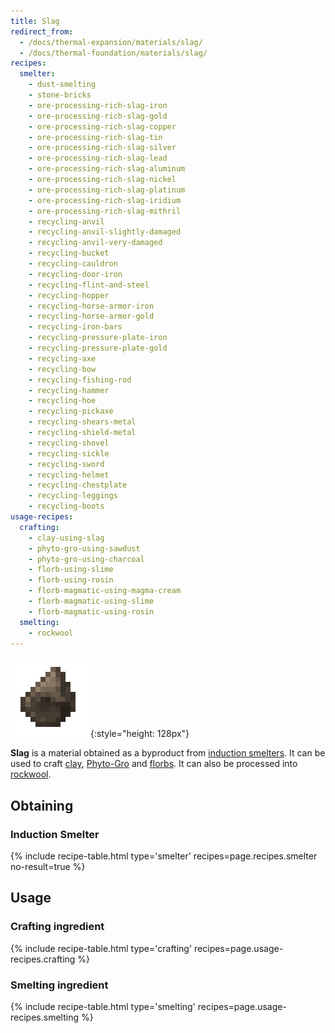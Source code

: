 ```yaml
---
title: Slag
redirect_from:
  - /docs/thermal-expansion/materials/slag/
  - /docs/thermal-foundation/materials/slag/
recipes:
  smelter:
    - dust-smelting
    - stone-bricks
    - ore-processing-rich-slag-iron
    - ore-processing-rich-slag-gold
    - ore-processing-rich-slag-copper
    - ore-processing-rich-slag-tin
    - ore-processing-rich-slag-silver
    - ore-processing-rich-slag-lead
    - ore-processing-rich-slag-aluminum
    - ore-processing-rich-slag-nickel
    - ore-processing-rich-slag-platinum
    - ore-processing-rich-slag-iridium
    - ore-processing-rich-slag-mithril
    - recycling-anvil
    - recycling-anvil-slightly-damaged
    - recycling-anvil-very-damaged
    - recycling-bucket
    - recycling-cauldron
    - recycling-door-iron
    - recycling-flint-and-steel
    - recycling-hopper
    - recycling-horse-armor-iron
    - recycling-horse-armor-gold
    - recycling-iron-bars
    - recycling-pressure-plate-iron
    - recycling-pressure-plate-gold
    - recycling-axe
    - recycling-bow
    - recycling-fishing-rod
    - recycling-hammer
    - recycling-hoe
    - recycling-pickaxe
    - recycling-shears-metal
    - recycling-shield-metal
    - recycling-shovel
    - recycling-sickle
    - recycling-sword
    - recycling-helmet
    - recycling-chestplate
    - recycling-leggings
    - recycling-boots
usage-recipes:
  crafting:
    - clay-using-slag
    - phyto-gro-using-sawdust
    - phyto-gro-using-charcoal
    - florb-using-slime
    - florb-using-rosin
    - florb-magmatic-using-magma-cream
    - florb-magmatic-using-slime
    - florb-magmatic-using-rosin
  smelting:
    - rockwool
---
```


![Slag](/assets/images/thermal-foundation/slag.png){:style="height: 128px"}


**Slag** is a material obtained as a byproduct from [induction
smelters](/docs/thermal-expansion/machines/induction-smelter/). It can be used
to craft [clay](https://minecraft.gamepedia.com/Clay),
[Phyto-Gro](/docs/thermal-foundation/items/materials/other/phyto-gro/) and
[florbs](/docs/thermal-expansion/items/florb/). It can also be processed into
[rockwool](/docs/thermal-foundation/blocks/decorative/rockwool/).


Obtaining
---------

### Induction Smelter
{% include recipe-table.html type='smelter' recipes=page.recipes.smelter no-result=true %}


Usage
-----

### Crafting ingredient
{% include recipe-table.html type='crafting' recipes=page.usage-recipes.crafting %}

### Smelting ingredient
{% include recipe-table.html type='smelting' recipes=page.usage-recipes.smelting %}
